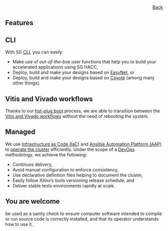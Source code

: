 <div id="readme" class="Box-body readme blob js-code-block-container">
<article class="markdown-body entry-content p-3 p-md-6" itemprop="text">
<p align="right">
<a href="https://github.com/fpgasystems/hacc/blob/main/README.md">Back</a>
</p>

# Features

## CLI
With SG [CLI](/projects.md#cli), you can easily:

* Make use of *out-of-the-box* user functions that help you to build your accelerated applications using SG HACC,
* Deploy, build and make your designs based on [EasyNet](/projects.md#easynet-100-gbe-network-for-hls), or
* Deploy, build and make your designs based on [Coyote](/projects.md#coyote) (among many other things).

## Vitis and Vivado workflows
Thanks to our [hot-plug boot](/vocabulary.md#hot-plug-boot) process, we are able to transition between the [Vitis and Vivado workflows](/vocabulary.md#vitis-and-vivado-workflows) without the need of rebooting the system.

## Managed
We use [Infrastructure as Code (IaC)](../docs/vocabulary.md#infrastructure-as-code-iac) and [Ansible Automation Platform (AAP)](../docs/vocabulary.md#ansible-automation-platform-aap) to [operate the cluster](../docs/operating-the-cluster.md) efficiently. Under the scope of a [DevOps](../docs/vocabulary.md#devops) methodology, we achieve the following: <!-- https://docs.microsoft.com/en-us/devops/deliver/what-is-infrastructure-as-code -->

* Continuos delivery,
* Avoid manual configuration to enforce consistency,
* Use declarative definition files helping to document the cluster,
* Easily follow Xilinx’s tools versioning release schedule, and
* Deliver stable tests environments rapidly at scale.

## You are welcome


be used as a sanity check to ensure computer software intended to compile or run source code is correctly installed, and that its operator understands how to use it.
